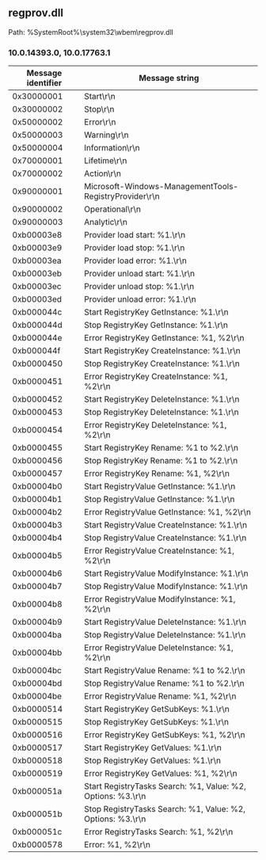 ## regprov.dll

Path: %SystemRoot%\system32\wbem\regprov.dll

### 10.0.14393.0, 10.0.17763.1

Message identifier | Message string
--- | ---
0x30000001 | Start\r\n
0x30000002 | Stop\r\n
0x50000002 | Error\r\n
0x50000003 | Warning\r\n
0x50000004 | Information\r\n
0x70000001 | Lifetime\r\n
0x70000002 | Action\r\n
0x90000001 | Microsoft-Windows-ManagementTools-RegistryProvider\r\n
0x90000002 | Operational\r\n
0x90000003 | Analytic\r\n
0xb00003e8 | Provider load start: %1.\r\n
0xb00003e9 | Provider load stop: %1.\r\n
0xb00003ea | Provider load error: %1.\r\n
0xb00003eb | Provider unload start: %1.\r\n
0xb00003ec | Provider unload stop: %1.\r\n
0xb00003ed | Provider unload error: %1.\r\n
0xb000044c | Start RegistryKey GetInstance: %1.\r\n
0xb000044d | Stop RegistryKey GetInstance: %1.\r\n
0xb000044e | Error RegistryKey GetInstance: %1, %2\r\n
0xb000044f | Start RegistryKey CreateInstance: %1.\r\n
0xb0000450 | Stop RegistryKey CreateInstance: %1.\r\n
0xb0000451 | Error RegistryKey CreateInstance: %1, %2\r\n
0xb0000452 | Start RegistryKey DeleteInstance: %1.\r\n
0xb0000453 | Stop RegistryKey DeleteInstance: %1.\r\n
0xb0000454 | Error RegistryKey DeleteInstance: %1, %2\r\n
0xb0000455 | Start RegistryKey Rename: %1 to %2.\r\n
0xb0000456 | Stop RegistryKey Rename: %1 to %2.\r\n
0xb0000457 | Error RegistryKey Rename: %1, %2\r\n
0xb00004b0 | Start RegistryValue GetInstance: %1.\r\n
0xb00004b1 | Stop RegistryValue GetInstance: %1.\r\n
0xb00004b2 | Error RegistryValue GetInstance: %1, %2\r\n
0xb00004b3 | Start RegistryValue CreateInstance: %1.\r\n
0xb00004b4 | Stop RegistryValue CreateInstance: %1.\r\n
0xb00004b5 | Error RegistryValue CreateInstance: %1, %2\r\n
0xb00004b6 | Start RegistryValue ModifyInstance: %1.\r\n
0xb00004b7 | Stop RegistryValue ModifyInstance: %1.\r\n
0xb00004b8 | Error RegistryValue ModifyInstance: %1, %2\r\n
0xb00004b9 | Start RegistryValue DeleteInstance: %1.\r\n
0xb00004ba | Stop RegistryValue DeleteInstance: %1.\r\n
0xb00004bb | Error RegistryValue DeleteInstance: %1, %2\r\n
0xb00004bc | Start RegistryValue Rename: %1 to %2.\r\n
0xb00004bd | Stop RegistryValue Rename: %1 to %2.\r\n
0xb00004be | Error RegistryValue Rename: %1, %2\r\n
0xb0000514 | Start RegistryKey GetSubKeys: %1.\r\n
0xb0000515 | Stop RegistryKey GetSubKeys: %1.\r\n
0xb0000516 | Error RegistryKey GetSubKeys: %1, %2\r\n
0xb0000517 | Start RegistryKey GetValues: %1.\r\n
0xb0000518 | Stop RegistryKey GetValues: %1.\r\n
0xb0000519 | Error RegistryKey GetValues: %1, %2\r\n
0xb000051a | Start RegistryTasks Search: %1, Value: %2, Options: %3.\r\n
0xb000051b | Stop RegistryTasks Search: %1, Value: %2, Options: %3.\r\n
0xb000051c | Error RegistryTasks Search: %1, %2\r\n
0xb0000578 | Error: %1, %2\r\n
